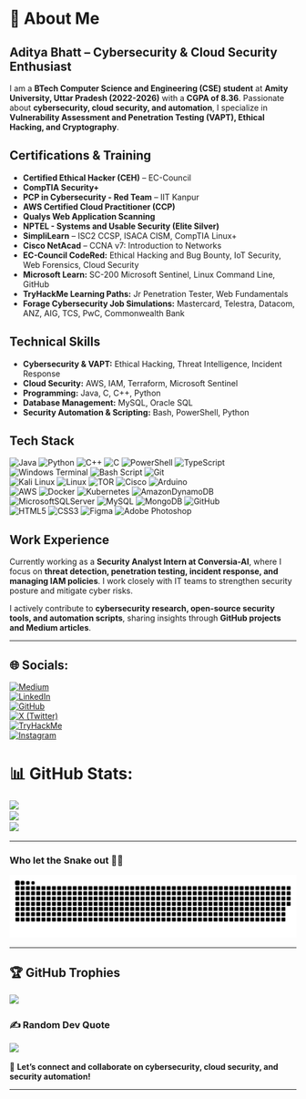 # 💫 About Me

## **Aditya Bhatt – Cybersecurity & Cloud Security Enthusiast**  

I am a **BTech Computer Science and Engineering (CSE) student** at **Amity University, Uttar Pradesh (2022-2026)** with a **CGPA of 8.36**. Passionate about **cybersecurity, cloud security, and automation**, I specialize in **Vulnerability Assessment and Penetration Testing (VAPT), Ethical Hacking, and Cryptography**.  

## **Certifications & Training**  
- **Certified Ethical Hacker (CEH)** – EC-Council  
- **CompTIA Security+**  
- **PCP in Cybersecurity - Red Team** – IIT Kanpur  
- **AWS Certified Cloud Practitioner (CCP)**  
- **Qualys Web Application Scanning**  
- **NPTEL - Systems and Usable Security (Elite Silver)**  
- **SimpliLearn** – ISC2 CCSP, ISACA CISM, CompTIA Linux+  
- **Cisco NetAcad** –  CCNA v7: Introduction to Networks
- **EC-Council CodeRed:** Ethical Hacking and Bug Bounty, IoT Security, Web Forensics, Cloud Security  
- **Microsoft Learn:** SC-200 Microsoft Sentinel, Linux Command Line, GitHub  
- **TryHackMe Learning Paths:** Jr Penetration Tester, Web Fundamentals  
- **Forage Cybersecurity Job Simulations:** Mastercard, Telestra, Datacom, ANZ, AIG, TCS, PwC, Commonwealth Bank  

## **Technical Skills**  
- **Cybersecurity & VAPT:** Ethical Hacking, Threat Intelligence, Incident Response  
- **Cloud Security:** AWS, IAM, Terraform, Microsoft Sentinel  
- **Programming:** Java, C, C++, Python  
- **Database Management:** MySQL, Oracle SQL  
- **Security Automation & Scripting:** Bash, PowerShell, Python  

## **Tech Stack**  
![Java](https://img.shields.io/badge/java-%23ED8B00.svg?style=for-the-badge&logo=openjdk&logoColor=white)
![Python](https://img.shields.io/badge/python-3670A0?style=for-the-badge&logo=python&logoColor=ffdd54)
![C++](https://img.shields.io/badge/c++-%2300599C.svg?style=for-the-badge&logo=c%2B%2B&logoColor=white)
![C](https://img.shields.io/badge/c-%2300599C.svg?style=for-the-badge&logo=c&logoColor=white)
![PowerShell](https://img.shields.io/badge/PowerShell-%235391FE.svg?style=for-the-badge&logo=powershell&logoColor=white)
![TypeScript](https://img.shields.io/badge/typescript-%23007ACC.svg?style=for-the-badge&logo=typescript&logoColor=white)
![Windows Terminal](https://img.shields.io/badge/Windows%20Terminal-%234D4D4D.svg?style=for-the-badge&logo=windows-terminal&logoColor=white)
![Bash Script](https://img.shields.io/badge/bash_script-%23121011.svg?style=for-the-badge&logo=gnu-bash&logoColor=white) 
![Git](https://img.shields.io/badge/git-%23F05033.svg?style=for-the-badge&logo=git&logoColor=white) <br/>
![Kali Linux](https://img.shields.io/badge/-Kali%20Linux-%23557C94?style=for-the-badge&logo=kalilinux&logoColor=white)
![Linux](https://img.shields.io/badge/Linux-FCC624?style=for-the-badge&logo=linux&logoColor=black)
![TOR](https://img.shields.io/badge/tor-%237E4798.svg?style=for-the-badge&logo=tor-project&logoColor=white)
![Cisco](https://img.shields.io/badge/cisco-%23049fd9.svg?style=for-the-badge&logo=cisco&logoColor=black)
![Arduino](https://img.shields.io/badge/-Arduino-00979D?style=for-the-badge&logo=Arduino&logoColor=white) <br/>
![AWS](https://img.shields.io/badge/AWS-%23FF9900.svg?style=for-the-badge&logo=amazon-aws&logoColor=white)
![Docker](https://img.shields.io/badge/docker-257bd6?style=for-the-badge&logo=docker&logoColor=white)
![Kubernetes](https://img.shields.io/badge/kubernetes-%23326ce5.svg?style=for-the-badge&logo=kubernetes&logoColor=white)
![AmazonDynamoDB](https://img.shields.io/badge/Amazon%20DynamoDB-4053D6?style=for-the-badge&logo=Amazon%20DynamoDB&logoColor=white)
![MicrosoftSQLServer](https://img.shields.io/badge/Microsoft%20SQL%20Server-CC2927?style=for-the-badge&logo=microsoft%20sql%20server&logoColor=white)
![MySQL](https://img.shields.io/badge/mysql-4479A1.svg?style=for-the-badge&logo=mysql&logoColor=white)
![MongoDB](https://img.shields.io/badge/MongoDB-%234ea94b.svg?style=for-the-badge&logo=mongodb&logoColor=white)
![GitHub](https://img.shields.io/badge/github-%23121011.svg?style=for-the-badge&logo=github&logoColor=white) <br/>
![HTML5](https://img.shields.io/badge/html5-%23E34F26.svg?style=for-the-badge&logo=html5&logoColor=white)
![CSS3](https://img.shields.io/badge/css3-%231572B6.svg?style=for-the-badge&logo=css3&logoColor=white) 
![Figma](https://img.shields.io/badge/figma-%23F24E1E.svg?style=for-the-badge&logo=figma&logoColor=white)
![Adobe Photoshop](https://img.shields.io/badge/adobe%20photoshop-%2331A8FF.svg?style=for-the-badge&logo=adobe%20photoshop&logoColor=white)

## **Work Experience**  
Currently working as a **Security Analyst Intern at Conversia-AI**, where I focus on **threat detection, penetration testing, incident response, and managing IAM policies**. I work closely with IT teams to strengthen security posture and mitigate cyber risks.  

I actively contribute to **cybersecurity research, open-source security tools, and automation scripts**, sharing insights through **GitHub projects and Medium articles**.  

---

## 🌐 Socials:
[![Medium](https://img.shields.io/badge/Medium-%2312100E.svg?logo=medium&logoColor=white)](https://medium.com/@info.adityabhatt3010) </br>
[![LinkedIn](https://img.shields.io/badge/LinkedIn-%230077B5.svg?logo=linkedin&logoColor=white)](https://www.linkedin.com/in/aditya-bhatt-b61868250/) </br>
[![GitHub](https://img.shields.io/badge/GitHub-%2312100E.svg?logo=github&logoColor=white)](https://github.com/AdityaBhatt3010) </br>
[![X (Twitter)](https://img.shields.io/badge/X-%23000000.svg?logo=Twitter&logoColor=white)](https://twitter.com/AdityaBhatt3010) </br>
[![TryHackMe](https://img.shields.io/badge/TryHackMe-%23red.svg?logo=tryhackme&logoColor=white)](https://tryhackme.com/p/info.adityabhatt) </br>
[![Instagram](https://img.shields.io/badge/Instagram-%23E4405F.svg?logo=Instagram&logoColor=white)](https://www.instagram.com/aditya_bhatt3010/) </br>

# 📊 GitHub Stats:
![](https://github-readme-stats.vercel.app/api?username=AdityaBhatt3010&theme=radical&hide_border=false&include_all_commits=false&count_private=true&show_icons=true)<br/>
![](https://github-readme-streak-stats.herokuapp.com/?user=AdityaBhatt3010&theme=radical&hide_border=false)<br/>
![](https://github-readme-stats.vercel.app/api/top-langs/?username=AdityaBhatt3010&theme=radical&hide_border=false&include_all_commits=false&count_private=true&layout=pie&hide=html,css,javascript&langs_count=12&size_weight=0.5&count_weight=0.5)

---

### Who let the Snake out 🐍🗿
<picture>
  <source media="(prefers-color-scheme: dark)" srcset="https://raw.githubusercontent.com/AdityaBhatt3010/AdityaBhatt3010/output/github-snake-dark.svg" />
  <source media="(prefers-color-scheme: light)" srcset="https://raw.githubusercontent.com/AdityaBhatt3010/AdityaBhatt3010/output/github-snake.svg" />
  <img alt="github-snake" src="https://raw.githubusercontent.com/AdityaBhatt3010/AdityaBhatt3010/output/github-snake.svg" />
</picture>

---

## 🏆 GitHub Trophies
![](https://github-profile-trophy.vercel.app/?username=AdityaBhatt3010&theme=radical&no-frame=false&no-bg=true&margin-w=4) <br/>

### ✍️ Random Dev Quote
![](https://quotes-github-readme.vercel.app/api?type=horizontal&theme=radical)

🚀 **Let’s connect and collaborate on cybersecurity, cloud security, and security automation!**  

---
